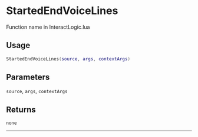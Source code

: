 # StartedEndVoiceLines
Function name in InteractLogic.lua
## Usage
```lua
StartedEndVoiceLines(source, args, contextArgs)
```
## Parameters
`source`, `args`, `contextArgs`
## Returns
`none`

---